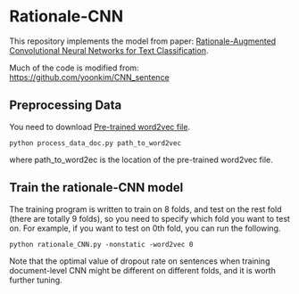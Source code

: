 # Rationale-CNN
This repository implements the model from paper: [Rationale-Augmented Convolutional Neural Networks for Text Classification](https://arxiv.org/pdf/1605.04469v2.pdf). 

Much of the code is modified from: https://github.com/yoonkim/CNN_sentence

## Preprocessing Data
You need to download [Pre-trained word2vec file](https://code.google.com/p/word2vec/). 
```
python process_data_doc.py path_to_word2vec
```
where path_to_word2ec is the location of the pre-trained word2vec file. 

## Train the rationale-CNN model
The training program is written to train on 8 folds, and test on the rest fold (there are totally 9 folds), so you need to specify which fold you want to test on. For example, if you want to test on 0th fold, you can run the following. 
```
python rationale_CNN.py -nonstatic -word2vec 0
```
Note that the optimal value of dropout rate on sentences when training document-level CNN might be different on different folds, and it is worth further tuning. 
